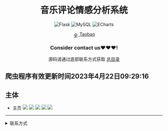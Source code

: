 
<div align="center">
  <h1>音乐评论情感分析系统</h1>

![Flask](https://img.shields.io/badge/Flask-000000.svg?style=for-the-badge&logo=flask&logoColor=white&style=plastic)
![MySQL](https://img.shields.io/badge/MySQL-4479A1.svg?style=for-the-badge&logo=mysql&logoColor=white&style=plastic)
![ECharts](https://img.shields.io/badge/ECharts-3DDC84.svg?style=for-the-badge&logo=apacheecharts&logoColor=white&style=plastic)

<img src="https://www.taobao.com/favicon.ico" alt="全球 Web 图标" role="presentation" data-bm="45" width="17" height="17" align="center" ><a href='https://shop230447850.taobao.com/' > Taobao</a></img>
  ### **Consider contact us❤️❤️❤️!**
</div>

<div align="center">

源码请通过底部联系方式获取 [总目录](https://gitee.com/k54kdk/k54kdk/#djangomysql系统展示)

</div>

## 爬虫程序有效更新时间2023年4月22日09:29:16
## 主体
- 主页
![](https://gitee.com/k54kdk/result_display/raw/master/src/音乐评论情感分析系统/1tables.png)
![](https://gitee.com/k54kdk/result_display/raw/master/src/音乐评论情感分析系统/2分析结果展示.png)
![](https://gitee.com/k54kdk/result_display/raw/master/src/音乐评论情感分析系统/3图表展示结果.png)
![](https://gitee.com/k54kdk/result_display/raw/master/src/音乐评论情感分析系统/4词云.png)
![](https://gitee.com/k54kdk/result_display/raw/master/src/音乐评论情感分析系统/数据库展示.png)

***
<details>
<summary> 联系方式</summary>
<html>
    <div align="center">
        <table align="center" >
            <tr>
                <td>
                    <img src="https://gitee.com/k54kdk/result_display/raw/master/src/联系二维码/微信好友.jpg" height=350/>
                </td>
                <td>
                    <img src="https://gitee.com/k54kdk/result_display/raw/master/src/联系二维码/QQ好友.jpg" height=350/>
                </td>
            </tr>
        </table>
    </div>
</html>
<details>
<summary> 联系方式</summary>
<html>
    <div align="center">
        <table align="center" >
            <tr>
                <td>
                    <img src="https://gitee.com/k54kdk/result_display/raw/master/src/联系二维码/微信好友.jpg" height=350/>
                </td>
                <td>
                    <img src="https://gitee.com/k54kdk/result_display/raw/master/src/联系二维码/QQ好友.jpg" height=350/>
                </td>
            </tr>
        </table>
    </div>
</html>
